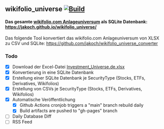 ## wikifolio_universe [![Build](https://github.com/jakoch/wikifolio_universe/actions/workflows/build.yml/badge.svg)](https://github.com/jakoch/wikifolio_universe/actions/workflows/build.yml)

#### Das gesamte [wikifolio.com Anlageuniversum](https://help.wikifolio.com/article/102-welche-werte-kann-ich-im-wikifolio-handeln) als SQLite Datenbank: https://jakoch.github.io/wikifolio_universe/

Das folgende Tool konvertiert das wikifolio.com Anlageuniversum von XLSX zu CSV und SQLite: https://github.com/jakoch/wikifolio_universe_converter

### Todo
- [x] Download der Excel-Datei [Investment_Universe.de.xlsx](https://wikifolio.blob.core.windows.net/prod-documents/Investment_Universe.de.xlsx) 
- [x] Konvertierung in eine SQLite Datenbank
- [x] Erstellung einer SQLite Datenbank je SecurityType (Stocks, ETFs, Derivatives, Wikifolios)
- [x] Erstellung von CSVs je SecurityType (Stocks, ETFs, Derivatives, Wikifolios)
- [x] Automatische Veröffentlichung 
  - [x] Github Actions cronjob triggers a "main" branch rebuild daily
  - [x] Build artifacts are pushed to "gh-pages" branch
- [ ] Daily Database Diff
- [ ] RSS Feed
